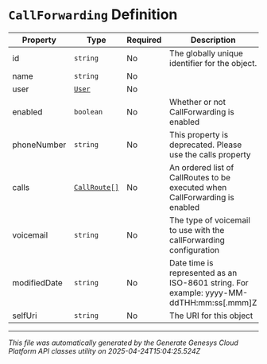 # `CallForwarding` Definition

| Property | Type | Required | Description |
|----------|------|----------|-------------|
| id | `string` | No | The globally unique identifier for the object. |
| name | `string` | No |  |
| user | [`User`](user-definition.md) | No |  |
| enabled | `boolean` | No | Whether or not CallForwarding is enabled |
| phoneNumber | `string` | No | This property is deprecated. Please use the calls property |
| calls | [`CallRoute[]`](callroute-definition.md) | No | An ordered list of CallRoutes to be executed when CallForwarding is enabled |
| voicemail | `string` | No | The type of voicemail to use with the callForwarding configuration |
| modifiedDate | `string` | No | Date time is represented as an ISO-8601 string. For example: yyyy-MM-ddTHH:mm:ss[.mmm]Z |
| selfUri | `string` | No | The URI for this object |

---

*This file was automatically generated by the Generate Genesys Cloud Platform API classes utility on 2025-04-24T15:04:25.524Z*
